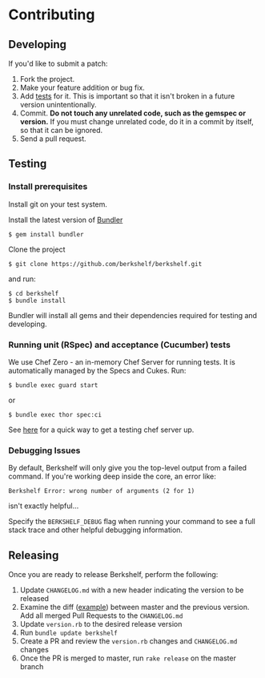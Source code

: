 # Contributing

## Developing

If you'd like to submit a patch:

1. Fork the project.
2. Make your feature addition or bug fix.
3. Add [tests](#testing) for it. This is important so that it isn't broken in a
   future version unintentionally.
4. Commit. **Do not touch any unrelated code, such as the gemspec or version.**
   If you must change unrelated code, do it in a commit by itself, so that it
   can be ignored.
5. Send a pull request.

## Testing

### Install prerequisites

Install git on your test system.

Install the latest version of [Bundler](http://gembundler.com)

    $ gem install bundler

Clone the project

    $ git clone https://github.com/berkshelf/berkshelf.git

and run:

    $ cd berkshelf
    $ bundle install

Bundler will install all gems and their dependencies required for testing and developing.

### Running unit (RSpec) and acceptance (Cucumber) tests

We use Chef Zero - an in-memory Chef Server for running tests. It is automatically managed by the Specs and Cukes. Run:

    $ bundle exec guard start

or
   
    $ bundle exec thor spec:ci

See [here](https://github.com/tdegrunt/vagrant-chef-server-bootstrap) for a
quick way to get a testing chef server up.

### Debugging Issues
By default, Berkshelf will only give you the top-level output from a failed command. If you're working deep inside the core, an error like:

    Berkshelf Error: wrong number of arguments (2 for 1)

isn't exactly helpful...

Specify the `BERKSHELF_DEBUG` flag when running your command to see a full stack trace and other helpful debugging information.

## Releasing

Once you are ready to release Berkshelf, perform the following:

1. Update `CHANGELOG.md` with a new header indicating the version to be released
1. Examine the diff ([example](https://github.com/berkshelf/berkshelf/compare/v4.0.1...master)) between master and the previous version.  Add all merged Pull Requests to the `CHANGELOG.md`
1. Update `version.rb` to the desired release version
1. Run `bundle update berkshelf`
1. Create a PR and review the `version.rb` changes and `CHANGELOG.md` changes
1. Once the PR is merged to master, run `rake release` on the master branch
